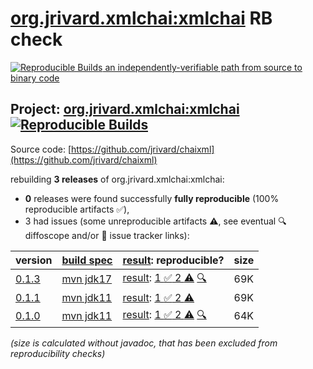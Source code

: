 [org.jrivard.xmlchai:xmlchai](https://central.sonatype.com/artifact/org.jrivard.xmlchai/xmlchai/versions) RB check
=======

[![Reproducible Builds](https://reproducible-builds.org/images/logos/rb.svg) an independently-verifiable path from source to binary code](https://reproducible-builds.org/)

## Project: [org.jrivard.xmlchai:xmlchai](https://central.sonatype.com/artifact/org.jrivard.xmlchai/xmlchai/versions) [![Reproducible Builds](https://img.shields.io/endpoint?url=https://raw.githubusercontent.com/jvm-repo-rebuild/reproducible-central/master/content/org/jrivard/xmlchai/badge.json)](https://github.com/jvm-repo-rebuild/reproducible-central/blob/master/content/org/jrivard/xmlchai/README.md)

Source code: [https://github.com/jrivard/chaixml](https://github.com/jrivard/chaixml)

rebuilding **3 releases** of org.jrivard.xmlchai:xmlchai:
- **0** releases were found successfully **fully reproducible** (100% reproducible artifacts :white_check_mark:),
- 3 had issues (some unreproducible artifacts :warning:, see eventual :mag: diffoscope and/or :memo: issue tracker links):

| version | [build spec](/BUILDSPEC.md) | [result](https://reproducible-builds.org/docs/jvm/): reproducible? | size |
| -- | --------- | ------ | -- |
| [0.1.3](https://central.sonatype.com/artifact/org.jrivard.xmlchai/xmlchai/0.1.3/pom) | [mvn jdk17](xmlchai-0.1.3.buildspec) | [result](xmlchai-0.1.3.buildinfo): [1 :white_check_mark:  2 :warning:](xmlchai-0.1.3.buildcompare) [:mag:](xmlchai-0.1.3.diffoscope) | 69K |
| [0.1.1](https://central.sonatype.com/artifact/org.jrivard.xmlchai/xmlchai/0.1.1/pom) | [mvn jdk11](xmlchai-0.1.1.buildspec) | [result](xmlchai-0.1.1.buildinfo): [1 :white_check_mark:  2 :warning:](xmlchai-0.1.1.buildcompare) | 69K |
| [0.1.0](https://central.sonatype.com/artifact/org.jrivard.xmlchai/xmlchai/0.1.0/pom) | [mvn jdk11](xmlchai-0.1.0.buildspec) | [result](xmlchai-0.1.0.buildinfo): [1 :white_check_mark:  2 :warning:](xmlchai-0.1.0.buildcompare) [:mag:](xmlchai-0.1.0.diffoscope) | 64K |

<i>(size is calculated without javadoc, that has been excluded from reproducibility checks)</i>
